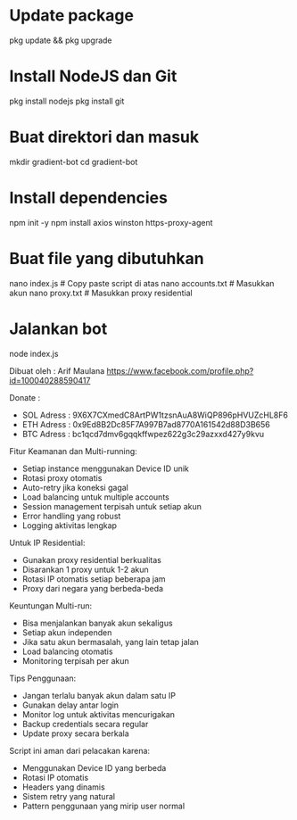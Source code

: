 # Update package
pkg update && pkg upgrade

# Install NodeJS dan Git
pkg install nodejs
pkg install git

# Buat direktori dan masuk
mkdir gradient-bot
cd gradient-bot

# Install dependencies
npm init -y
npm install axios winston https-proxy-agent

# Buat file yang dibutuhkan
nano index.js    # Copy paste script di atas
nano accounts.txt # Masukkan akun
nano proxy.txt    # Masukkan proxy residential

# Jalankan bot
node index.js

Dibuat oleh : Arif Maulana 
https://www.facebook.com/profile.php?id=100040288590417

Donate :
- SOL Adress : 9X6X7CXmedC8ArtPW1tzsnAuA8WiQP896pHVUZcHL8F6
- ETH Adress : 0x9Ed8B2Dc85F7A997B7ad8770A161542d88D3B656
- BTC Adress : bc1qcd7dmv6gqqkffwpez622g3c29azxxd427y9kvu

Fitur Keamanan dan Multi-running:

- Setiap instance menggunakan Device ID unik
- Rotasi proxy otomatis
- Auto-retry jika koneksi gagal
- Load balancing untuk multiple accounts
- Session management terpisah untuk setiap akun
- Error handling yang robust
- Logging aktivitas lengkap

Untuk IP Residential:
- Gunakan proxy residential berkualitas
- Disarankan 1 proxy untuk 1-2 akun
- Rotasi IP otomatis setiap beberapa jam
- Proxy dari negara yang berbeda-beda

Keuntungan Multi-run:

- Bisa menjalankan banyak akun sekaligus
- Setiap akun independen
- Jika satu akun bermasalah, yang lain tetap jalan
- Load balancing otomatis
- Monitoring terpisah per akun

Tips Penggunaan:

- Jangan terlalu banyak akun dalam satu IP
- Gunakan delay antar login
- Monitor log untuk aktivitas mencurigakan
- Backup credentials secara regular
- Update proxy secara berkala

Script ini aman dari pelacakan karena:

- Menggunakan Device ID yang berbeda
- Rotasi IP otomatis
- Headers yang dinamis
- Sistem retry yang natural
- Pattern penggunaan yang mirip user normal
